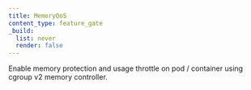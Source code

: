 ```yaml
---
title: MemoryQoS
content_type: feature_gate
_build:
  list: never
  render: false
---
```

Enable memory protection and usage throttle on pod / container using
cgroup v2 memory controller.
